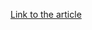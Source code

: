 [Link to the article](https://www.cisa.gov/news-events/alerts/2025/07/20/microsoft-releases-guidance-exploitation-sharepoint-vulnerability-cve-2025-53770)
